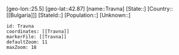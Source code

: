 ﻿---
location: [42.87,25.5]
mapzoom: [7,12] 
mapmarker: city 
type: City
tags:
- geo/City


SpocWebEntityId: 34951
isDeleted: false
confidential: public

---
[geo-lon::25.5]
[geo-lat::42.87]
[name::Travna]
[State::]
[Country::[[Bulgaria]]]
[StateId::]
[Population::]
[Unknown::]


```leaflet
id: Travna
coordinates: [[Travna]]
markerFile: [[Travna]]
defaultZoom: 11 
maxZoom: 18
```
